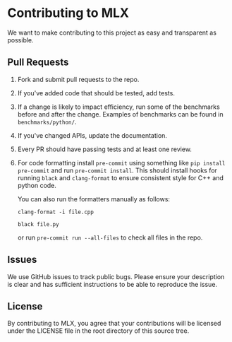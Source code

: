 # Contributing to MLX

We want to make contributing to this project as easy and transparent as
possible.

## Pull Requests

1. Fork and submit pull requests to the repo. 
2. If you've added code that should be tested, add tests.
3. If a change is likely to impact efficiency, run some of the benchmarks before
   and after the change. Examples of benchmarks can be found in `benchmarks/python/`.
4. If you've changed APIs, update the documentation.
5. Every PR should have passing tests and at least one review. 
6. For code formatting install `pre-commit` using something like `pip install pre-commit` and run `pre-commit install`.
   This should install hooks for running `black` and `clang-format` to ensure
   consistent style for C++ and python code.
 
   You can also run the formatters manually as follows:
 
     ```
     clang-format -i file.cpp
     ```
 
     ```
     black file.py
     ```
 
   or run `pre-commit run --all-files` to check all files in the repo.

## Issues

We use GitHub issues to track public bugs. Please ensure your description is
clear and has sufficient instructions to be able to reproduce the issue.

## License

By contributing to MLX, you agree that your contributions will be licensed
under the LICENSE file in the root directory of this source tree.
